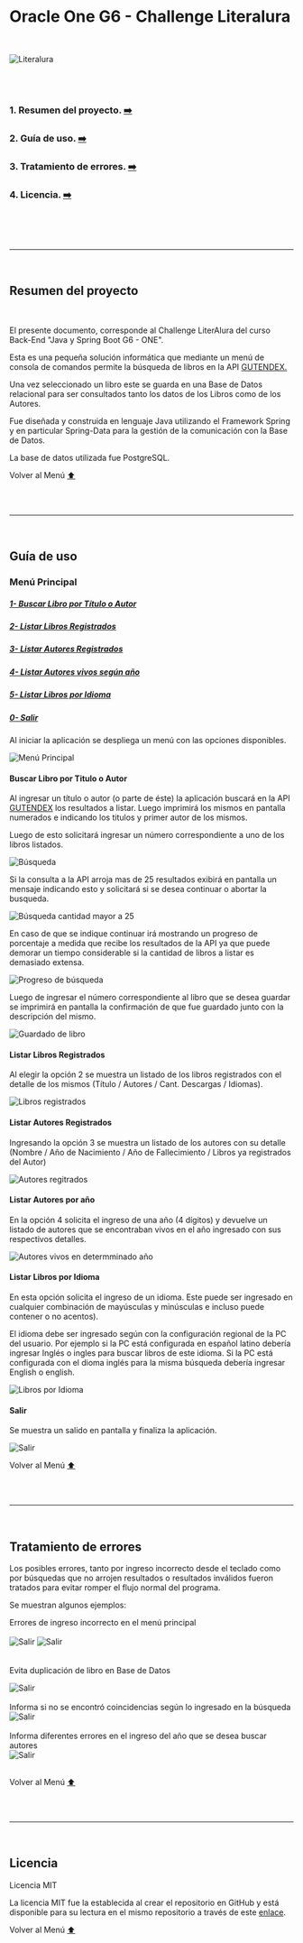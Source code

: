 # Oracle One G6 - Challenge Literalura
<br>

![Literalura](images/literalura.png "Literalura")

<br><br>

### 1. Resumen del proyecto. [:arrow_right:](#Resumen-del-proyecto)
### 2. Guía de uso. [:arrow_right:](#Guía-de-uso)
### 3. Tratamiento de errores. [:arrow_right:](#Tratamiento-de-errores)
### 4. Licencia. [:arrow_right:](#Licencia)


  

<br><br><br>

----

<br>

## Resumen del proyecto
<br>

El presente documento, corresponde al Challenge LiterAlura del 
curso Back-End "Java y Spring Boot G6 - ONE". 

Esta es una pequeña solución informática que mediante un menú de consola de 
comandos permite la búsqueda de libros en la API [GUTENDEX.](https://gutendex.com/)

Una vez seleccionado un libro este se guarda en una Base de Datos relacional 
para ser consultados tanto los datos de los Libros como de los Autores.

Fue diseñada y construida en lenguaje Java utilizando el Framework Spring y 
en particular Spring-Data para la gestión de la comunicación con la Base de Datos.

La base de datos utilizada fue PostgreSQL.

Volver al Menú [:arrow_up:](#Oracle-One-G6---Challenge-Literalura)

<br><br>

----

<br>

## Guía de uso

### Menú Principal

##### [1- Buscar Libro por Título o Autor](#Buscar-Libro-por-Titulo-o-Autor)
##### [2- Listar Libros Registrados](#Listar-Libros-Registrados)
##### [3- Listar Autores Registrados](#Listar-Autores-Registrados)
##### [4- Listar Autores vivos según año](#Listar-Autores-por-año)
##### [5- Listar Libros por Idioma](#Listar-Libros-por-Idioma)
##### [0- Salir](#Salir)


Al iniciar la aplicación se despliega un menú con las opciones disponibles.

![Menú Principal](images/menu_principal.png "Menú Principal")

#### Buscar Libro por Titulo o Autor
Al ingresar un título o autor (o parte de éste) la aplicación buscará en la 
API [GUTENDEX](https://gutendex.com/) los resultados a listar. Luego imprimirá 
los mismos en pantalla numerados e indicando los titulos y primer autor de los mismos.

Luego de esto solicitará ingresar un número correspondiente a uno de los libros listados.

![Búsqueda](images/busqueda1.png "Busqueda con cantidad de resultados menor a 25")

Si la consulta a la API arroja mas de 25 resultados exibirá en pantalla un mensaje 
indicando esto y solicitará si se desea continuar o abortar la busqueda.

![Búsqueda cantidad mayor a 25](images/cant_mayor_25.png "Busqueda con cantidad de resultados mayor a 25")

En caso de que se indique continuar irá mostrando un progreso de porcentaje a medida que 
recibe los resultados de la API ya que puede demorar un tiempo considerable si la cantidad de 
libros a listar es demasiado extensa.

![Progreso de búsqueda](images/progreso_busqueda.png "Progreso de búsqueda")

Luego de ingresar el número correspondiente al libro que se desea guardar se imprimirá
en pantalla la confirmación de que fue guardado junto con la descripción del mismo.

![Guardado de libro](images/guardado_libro.png "Guardado de libro")

#### Listar Libros Registrados

Al elegir la opción 2 se muestra un listado de los libros registrados con el detalle de los mismos (Título / Autores / Cant. Descargas / Idiomas).

![Libros registrados](images/libros_registrados.png "Listado de Libros Registrados")

#### Listar Autores Registrados

Ingresando la opción 3 se muestra un listado de los autores con su detalle (Nombre / Año de Nacimiento 
/ Año de Fallecimiento / Libros ya registrados del Autor)

![Autores regitrados](images/listado_autores.png "Listado de Autores")

#### Listar Autores por año

En la opción 4 solicita el ingreso de una año (4 dígitos) y devuelve un listado de autores que se 
encontraban vivos en el año ingresado con sus respectivos detalles.

![Autores vivos en determminado año](images/autores_por_anio.png "Listado de Autores vivos en determinado año")

#### Listar Libros por Idioma

En esta opción solicita el ingreso de un idioma. Este puede ser ingresado en cualquier combinación de mayúsculas 
y minúsculas e incluso puede contener o no acentos). 

El idioma debe ser ingresado según con la configuración regional de la PC del usuario. 
Por ejemplo si la PC está configurada en español latino debería ingresar Inglés o ingles para buscar libros de 
este idioma. Si la PC está configurada con el dioma inglés para la misma búsqueda debería ingresar English o english.

![Libros por Idioma](images/busqueda_idioma.png "Listado de libros según Idioma")

#### Salir

Se muestra un salido en pantalla y finaliza la aplicación.

![Salir](images/salir.png "Salir")

Volver al Menú [:arrow_up:](#Oracle-One-G6---Challenge-Literalura)

<br><br>

----

<br>

## Tratamiento de errores

Los posibles errores, tanto por ingreso incorrecto desde el teclado como por 
búsquedas que no arrojen resultados o resultados inválidos fueron tratados para 
evitar romper el flujo normal del programa.

Se muestran algunos ejemplos:

Errores de ingreso incorrecto en el menú principal
<br>
<br>
![Salir](images/error_menu1.png "Salir")
![Salir](images/error_menu2.png "Salir")
<br>
<br>
<br>
Evita duplicación de libro en Base de Datos
<br>

![Salir](images/error_evita_duplicado.png "Salir")
<br>
<br>
Informa si no se encontró coincidencias según lo ingresado en la búsqueda
<br>
![Salir](images/error_libro_no_encontrado.png "Salir")
<br>
<br>
Informa diferentes errores en el ingreso del año que se desea buscar autores
<br>
![Salir](images/error_anio.png "Salir")
<br>
<br>

Volver al Menú [:arrow_up:](#Oracle-One-G6---Challenge-Literalura)

<br><br>

----

<br>

## Licencia

Licencia MIT

La licencia MIT fue la establecida al crear el repositorio en GitHub y está disponible 
para su lectura en el mismo repositorio a través de este [enlace](LICENSE).

Volver al Menú [:arrow_up:](#Oracle-One-G6---Challenge-Literalura)

<br><br>


